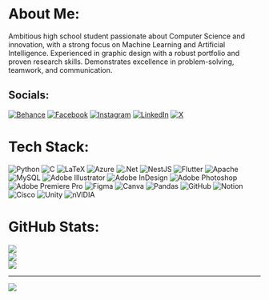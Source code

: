 #  About Me:
Ambitious high school student passionate about Computer Science and innovation, with a strong focus on Machine Learning and Artificial Intelligence. Experienced in graphic design with a robust portfolio and proven research skills. Demonstrates excellence in problem-solving, teamwork, and communication.


## Socials:
[![Behance](https://img.shields.io/badge/Behance-1769ff?logo=behance&logoColor=white)](https://behance.net/ahmedmaffan1) [![Facebook](https://img.shields.io/badge/Facebook-%231877F2.svg?logo=Facebook&logoColor=white)](https://facebook.com/ahmedaffan2007) [![Instagram](https://img.shields.io/badge/Instagram-%23E4405F.svg?logo=Instagram&logoColor=white)](https://instagram.com/ahmedmuktadiraffan) [![LinkedIn](https://img.shields.io/badge/LinkedIn-%230077B5.svg?logo=linkedin&logoColor=white)](https://linkedin.com/in/ahmed-muktadir-affan) [![X](https://img.shields.io/badge/X-black.svg?logo=X&logoColor=white)](https://x.com/MuktadirAffan) 

# Tech Stack:
![Python](https://img.shields.io/badge/python-3670A0?style=flat&logo=python&logoColor=ffdd54) ![C](https://img.shields.io/badge/c-%2300599C.svg?style=flat&logo=c&logoColor=white) ![LaTeX](https://img.shields.io/badge/latex-%23008080.svg?style=flat&logo=latex&logoColor=white) ![Azure](https://img.shields.io/badge/azure-%230072C6.svg?style=flat&logo=microsoftazure&logoColor=white) ![.Net](https://img.shields.io/badge/.NET-5C2D91?style=flat&logo=.net&logoColor=white) ![NestJS](https://img.shields.io/badge/nestjs-%23E0234E.svg?style=flat&logo=nestjs&logoColor=white) ![Flutter](https://img.shields.io/badge/Flutter-%2302569B.svg?style=flat&logo=Flutter&logoColor=white) ![Apache](https://img.shields.io/badge/apache-%23D42029.svg?style=flat&logo=apache&logoColor=white) ![MySQL](https://img.shields.io/badge/mysql-4479A1.svg?style=flat&logo=mysql&logoColor=white) ![Adobe Illustrator](https://img.shields.io/badge/adobe%20illustrator-%23FF9A00.svg?style=flat&logo=adobe%20illustrator&logoColor=white) ![Adobe InDesign](https://img.shields.io/badge/Adobe%20InDesign-49021F?style=flat&logo=adobeindesign&logoColor=FF3366) ![Adobe Photoshop](https://img.shields.io/badge/adobe%20photoshop-%2331A8FF.svg?style=flat&logo=adobe%20photoshop&logoColor=white) ![Adobe Premiere Pro](https://img.shields.io/badge/Adobe%20Premiere%20Pro-9999FF.svg?style=flat&logo=Adobe%20Premiere%20Pro&logoColor=white) ![Figma](https://img.shields.io/badge/figma-%23F24E1E.svg?style=flat&logo=figma&logoColor=white) ![Canva](https://img.shields.io/badge/Canva-%2300C4CC.svg?style=flat&logo=Canva&logoColor=white) ![Pandas](https://img.shields.io/badge/pandas-%23150458.svg?style=flat&logo=pandas&logoColor=white) ![GitHub](https://img.shields.io/badge/github-%23121011.svg?style=flat&logo=github&logoColor=white) ![Notion](https://img.shields.io/badge/Notion-%23000000.svg?style=flat&logo=notion&logoColor=white) ![Cisco](https://img.shields.io/badge/cisco-%23049fd9.svg?style=flat&logo=cisco&logoColor=black) ![Unity](https://img.shields.io/badge/unity-%23000000.svg?style=flat&logo=unity&logoColor=white) ![nVIDIA](https://img.shields.io/badge/nVIDIA-%2376B900.svg?style=flat&logo=nVIDIA&logoColor=white)
# GitHub Stats:
![](https://github-readme-stats.vercel.app/api?username=amaffan&theme=swift&hide_border=false&include_all_commits=true&count_private=true)<br/>
![](https://nirzak-streak-stats.vercel.app/?user=amaffan&theme=swift&hide_border=false)<br/>
![](https://github-readme-stats.vercel.app/api/top-langs/?username=amaffan&theme=swift&hide_border=false&include_all_commits=true&count_private=true&layout=compact)

---
[![](https://visitcount.itsvg.in/api?id=amaffan&icon=0&color=0)](https://visitcount.itsvg.in)

<!-- Proudly created with GPRM ( https://gprm.itsvg.in ) -->
